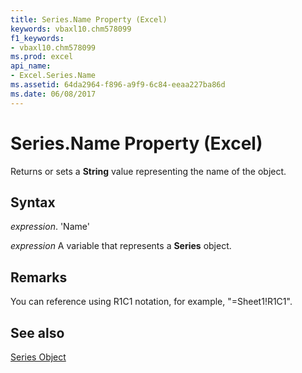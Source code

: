 ```yaml
---
title: Series.Name Property (Excel)
keywords: vbaxl10.chm578099
f1_keywords:
- vbaxl10.chm578099
ms.prod: excel
api_name:
- Excel.Series.Name
ms.assetid: 64da2964-f896-a9f9-6c84-eeaa227ba86d
ms.date: 06/08/2017
---
```



# Series.Name Property (Excel)

Returns or sets a  **String** value representing the name of the object.


## Syntax

 _expression_. 'Name'

 _expression_ A variable that represents a **Series** object.


## Remarks

You can reference using R1C1 notation, for example, "=Sheet1!R1C1".


## See also


[Series Object](Excel.Series(objec).md)

